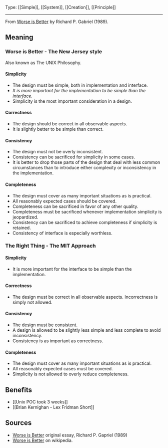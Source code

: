 Type: [[Simple]], [[System]], [[Creation]], [[Principle]]

---

From [Worse is Better](https://dreamsongs.com/WorseIsBetter.html) by Richard P. Gabriel (1989).

## Meaning

### Worse is Better - The New Jersey style

Also known as The UNIX Philosophy.
#### Simplicity
- The design must be simple, both in implementation and interface. 
- _It is more important for the implementation to be simple than the interface._
- Simplicity is the most important consideration in a design.
#### Correctness
- The design should be correct in all observable aspects.
- It is slightly better to be simple than correct.
#### Consistency
- The design must not be overly inconsistent.
- Consistency can be sacrificed for simplicity in some cases.
- It is better to drop those parts of the design that deal with less common circumstances than to introduce either complexity or inconsistency in the implementation.
#### Completeness
- The design must cover as many important situations as is practical.
- All reasonably expected cases should be covered.
- Completeness can be sacrificed in favor of any other quality.
- Completeness must be sacrificed whenever implementation simplicity is jeopardized.
- Consistency can be sacrificed to achieve completeness if simplicity is retained.
- Consistency of interface is especially worthless.

### The Right Thing - The MIT Approach

#### Simplicity
- It is more important for the interface to be simple than the implementation.
#### Correctness
- The design must be correct in all observable aspects. Incorrectness is simply not allowed.
#### Consistency
- The design must be consistent.
- A design is allowed to be slightly less simple and less complete to avoid inconsistency.
- Consistency is as important as correctness.
#### Completeness
- The design must cover as many important situations as is practical.
- All reasonably expected cases must be covered.
- Simplicity is not allowed to overly reduce completeness.

## Benefits
- [[Unix POC took 3 weeks]]
- [[Brian Kernighan - Lex Fridman Short]]

## Sources 
- [Worse is Better](https://dreamsongs.com/WorseIsBetter.html) original essay, Richard P. Gapriel (1989)
- [Worse is Better](https://en.wikipedia.org/wiki/Worse_is_better) on wikipedia.
